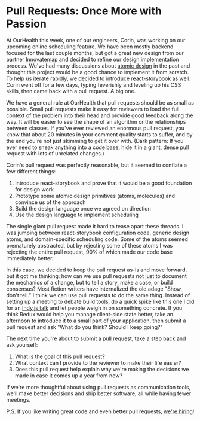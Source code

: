 # Pull Requests: Once More with Passion

At OurHealth this week, one of our engineers, Corin, was working on our upcoming online scheduling feature. We have been mostly backend focused for the last couple months, but got a great new design from our partner [Innovatemap](http://innovatemap.com/) and decided to refine our design implementation process. We've had many discussions about [atomic design](http://bradfrost.com/blog/post/atomic-web-design/) in the past and thought this project would be a good chance to implement it from scratch. To help us iterate rapidly, we decided to introduce [react-storybook](https://getstorybook.io/) as well. Corin went off for a few days, typing feverishly and leveling up his CSS skills, then came back with a pull request. A big one.

We have a general rule at OurHealth that pull requests should be as small as possible. Small pull requests make it easy for reviewers to load the full context of the problem into their head and provide good feedback along the way. It will be easier to see the shape of an algorithm or the relationships between classes. If you've ever reviewed an enormous pull request, you know that about 20 minutes in your comment quality starts to suffer, and by the end you're not just skimming to get it over with. (Dark pattern: If you ever need to sneak anything into a code base, hide it in a giant, dense pull request with lots of unrelated changes.)

Corin's pull request was perfectly reasonable, but it seemed to conflate a few different things:

1. Introduce react-storybook and prove that it would be a good foundation for design work
2. Prototype some atomic design primitives (atoms, molecules) and convince us of the approach
3. Build the design language once we agreed on direction
4. Use the design language to implement scheduling

The single giant pull request made it hard to tease apart these threads. I was jumping between react-storybook configuration code, generic design atoms, and domain-specific scheduling code. Some of the atoms seemed prematurely abstracted, but by rejecting some of these atoms I was rejecting the entire pull request, 90% of which made our code base immediately better.

In this case, we decided to keep the pull request as-is and move forward, but it got me thinking: how can we use pull requests not just to document the mechanics of a change, but to tell a story, make a case, or build consensus? Most fiction writers have internalized the old adage "Show, don't tell." I think we can use pull requests to do the same thing. Instead of setting up a meeting to debate build tools, do a quick spike like this one I did for an [Indy.js talk](https://github.com/shipstar/js-packaging) and let people weigh in on something concrete. If you think Redux would help you manage client-side state better, take an afternoon to introduce it to a small part of your application, then submit a pull request and ask "What do you think? Should I keep going?"

The next time you're about to submit a pull request, take a step back and ask yourself:

1. What is the goal of this pull request?
2. What context can I provide to the reviewer to make their life easier?
3. Does this pull request help explain why we're making the decisions we made in case it comes up a year from now?

If we're more thoughtful about using pull requests as communication tools, we'll make better decisions and ship better software, all while having fewer meetings.

P.S. If you like writing great code and even better pull requests, [we're hiring](https://www.ourhealth.org/about-us/careers/#jobs)!
